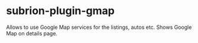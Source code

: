 # subrion-plugin-gmap
Allows to use Google Map services for the listings, autos etc. Shows Google Map on details page.